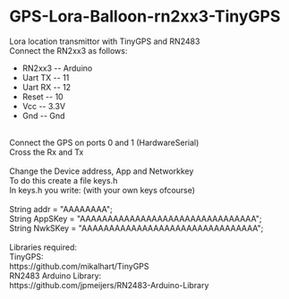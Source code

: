 # GPS-Lora-Balloon-rn2xx3-TinyGPS
Lora location transmittor with TinyGPS and RN2483<br/>
Connect the RN2xx3 as follows:<br/>
 * RN2xx3 -- Arduino
 * Uart TX -- 11
 * Uart RX -- 12
 * Reset -- 10
 * Vcc -- 3.3V
 * Gnd -- Gnd
<br/>
Connect the GPS on ports 0 and 1 (HardwareSerial)<br/>
Cross the Rx and Tx <br/>
<br/>
Change the Device address, App and Networkkey <br/>
To do this create a file keys.h <br/>
In keys.h you write: (with your own keys ofcourse)<br/>
<br/>
String addr = "AAAAAAAA";<br/>
String AppSKey = "AAAAAAAAAAAAAAAAAAAAAAAAAAAAAAAA";<br/>
String NwkSKey = "AAAAAAAAAAAAAAAAAAAAAAAAAAAAAAAA";<br/>
<br/>
Libraries required:<br/>
TinyGPS:<br/>
https://github.com/mikalhart/TinyGPS<br/>
RN2483 Arduino Library:<br/>
https://github.com/jpmeijers/RN2483-Arduino-Library<br/>

